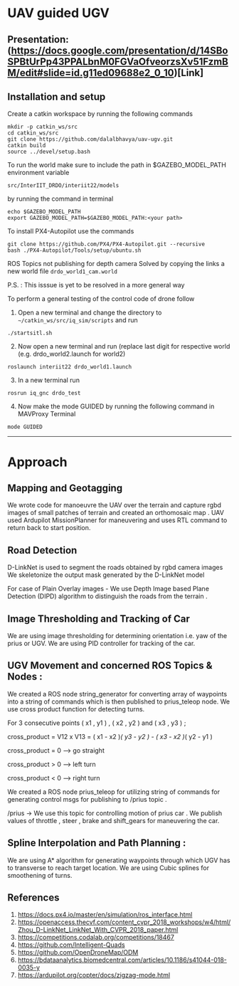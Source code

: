 # UAV guided UGV

## Presentation: (https://docs.google.com/presentation/d/14SBoSPBtUrPp43PPALbnM0FGVaOfveorzsXv51FzmBM/edit#slide=id.g11ed09688e2_0_10)[Link]

## Installation and setup
Create a catkin workspace by running the following commands
```
mkdir -p catkin_ws/src
cd catkin_ws/src
git clone https://github.com/dalalbhavya/uav-ugv.git
catkin build
source ../devel/setup.bash
```
To run the world make sure to include the path in $GAZEBO_MODEL_PATH environment variable

`src/InterIIT_DRDO/interiit22/models`

by running the command in terminal

```
echo $GAZEBO_MODEL_PATH
export GAZEBO_MODEL_PATH=$GAZEBO_MODEL_PATH:<your path>
```

To install PX4-Autopilot use the commands

```
git clone https://github.com/PX4/PX4-Autopilot.git --recursive
bash ./PX4-Autopilot/Tools/setup/ubuntu.sh
```

ROS Topics not publishing for depth camera
Solved by copying the links a new world file `drdo_world1_cam.world`

P.S. : This isssue is yet to be resolved in a more general way

To perform a general testing of the control code of drone follow

1. Open a new terminal and change the directory to `~/catkin_ws/src/iq_sim/scripts` and run

```
./startsitl.sh
```

2. Now open a new terminal and run (replace last digit for respective world (e.g. drdo_world2.launch for world2)
```
roslaunch interiit22 drdo_world1.launch
```

3. In a new terminal run

```
rosrun iq_gnc drdo_test
```

4. Now make the mode GUIDED by running the following command in MAVProxy Terminal

```
mode GUIDED
```

----
# **Approach**


## **Mapping and Geotagging**
We wrote code for manoeuvre the UAV over the terrain and capture rgbd images of small patches of terrain and created an orthomosaic map .
UAV used Ardupilot MissionPlanner for maneuvering and uses RTL command to return back to start position.

## **Road Detection** 

D-LinkNet is used to segment the roads obtained by rgbd camera images 
We skeletonize the output mask generated by the D-LinkNet model

For case of Plain Overlay images -
We use Depth Image based Plane Detection (DIPD) algorithm to distinguish the roads from the terrain .

## **Image Thresholding and Tracking of Car**

We are using image thresholding for determining orientation i.e. yaw of the prius or UGV.
We are using PID controller for tracking of the car.

## **UGV Movement and concerned ROS Topics & Nodes** : 

We created a ROS  node string_generator  for  converting array of waypoints into a string of commands  which is then published to prius_teleop node.
We use  cross product function for  detecting  turns. 

For  3  consecutive points ( x1 , y1 )  ,  ( x2  , y2 )   and   ( x3  , y3 )  ;

cross_product  =   V12 x V13  =   ( x1 - x2 )*( y3 - y2 ) -  ( x3 - x2 )*( y2 - y1 )

cross_product = 0    —>   go  straight

cross_product > 0    —>   left  turn

cross_product < 0    —>   right  turn

We created a ROS  node prius_teleop  for  utilizing  string of commands  for generating control  msgs  for  publishing to  /prius  topic .

/prius  ->  We use this topic for controlling motion of prius car . We publish values of throttle , steer , brake and shift_gears for maneuvering the car.

## **Spline Interpolation and Path Planning** :

We are using A* algorithm for generating waypoints through which UGV has to transverse to reach target location.
We are using Cubic splines for smoothening of turns. 



## References
1. https://docs.px4.io/master/en/simulation/ros_interface.html
2. https://openaccess.thecvf.com/content_cvpr_2018_workshops/w4/html/Zhou_D-LinkNet_LinkNet_With_CVPR_2018_paper.html
3. https://competitions.codalab.org/competitions/18467
4. https://github.com/Intelligent-Quads
5. https://github.com/OpenDroneMap/ODM
6. https://bdataanalytics.biomedcentral.com/articles/10.1186/s41044-018-0035-y
7. https://ardupilot.org/copter/docs/zigzag-mode.html
